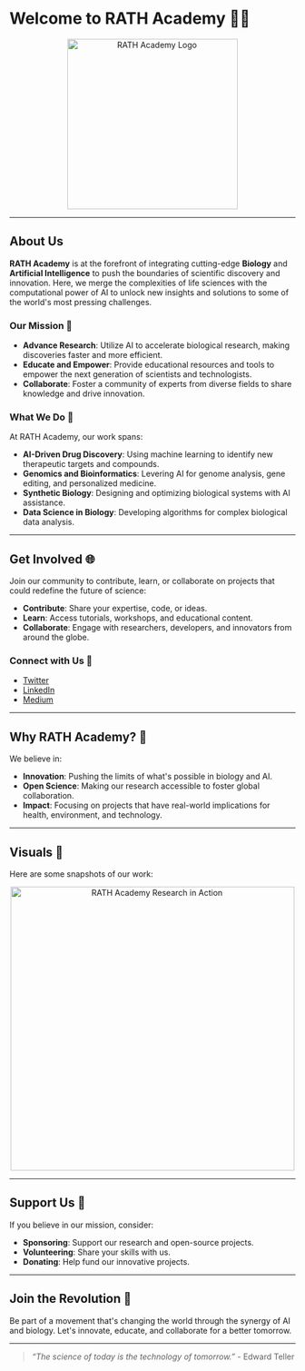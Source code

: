 # Welcome to RATH Academy 🧬🤖

<p align="center">
  <img src="https://avatars.githubusercontent.com/u/188672368?s=400&u=bdd7c5e01d8ed7846b7e7a5617ce6881e7ffa2ee&v=4" alt="RATH Academy Logo" width="300px">
</p>

---

## About Us

**RATH Academy** is at the forefront of integrating cutting-edge **Biology** and **Artificial Intelligence** to push the boundaries of scientific discovery and innovation. Here, we merge the complexities of life sciences with the computational power of AI to unlock new insights and solutions to some of the world's most pressing challenges.

### Our Mission 🎯
- **Advance Research**: Utilize AI to accelerate biological research, making discoveries faster and more efficient.
- **Educate and Empower**: Provide educational resources and tools to empower the next generation of scientists and technologists.
- **Collaborate**: Foster a community of experts from diverse fields to share knowledge and drive innovation.

### What We Do 🔬

At RATH Academy, our work spans:

- **AI-Driven Drug Discovery**: Using machine learning to identify new therapeutic targets and compounds.
- **Genomics and Bioinformatics**: Levering AI for genome analysis, gene editing, and personalized medicine.
- **Synthetic Biology**: Designing and optimizing biological systems with AI assistance.
- **Data Science in Biology**: Developing algorithms for complex biological data analysis.

---

## Get Involved 🌐

Join our community to contribute, learn, or collaborate on projects that could redefine the future of science:

- **Contribute**: Share your expertise, code, or ideas.
- **Learn**: Access tutorials, workshops, and educational content.
- **Collaborate**: Engage with researchers, developers, and innovators from around the globe.

### Connect with Us 📡

- [Twitter](https://twitter.com/RATHAcademy)
- [LinkedIn](https://www.linkedin.com/company/rath-academy)
- [Medium](https://medium.com/rath-academy)

---

## Why RATH Academy? 🌟

We believe in:

- **Innovation**: Pushing the limits of what's possible in biology and AI.
- **Open Science**: Making our research accessible to foster global collaboration.
- **Impact**: Focusing on projects that have real-world implications for health, environment, and technology.

---

## Visuals 🎨

Here are some snapshots of our work:

<p align="center">
  <img src="https://example.com/rath_research.jpg" alt="RATH Academy Research in Action" width="500px">
</p>

---

## Support Us 💖

If you believe in our mission, consider:

- **Sponsoring**: Support our research and open-source projects.
- **Volunteering**: Share your skills with us.
- **Donating**: Help fund our innovative projects.

---

## Join the Revolution 🚀

Be part of a movement that's changing the world through the synergy of AI and biology. Let's innovate, educate, and collaborate for a better tomorrow.

---

> *“The science of today is the technology of tomorrow.”* - Edward Teller

